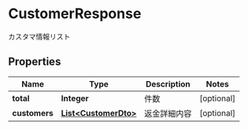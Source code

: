 

# CustomerResponse

カスタマ情報リスト
## Properties

Name | Type | Description | Notes
------------ | ------------- | ------------- | -------------
**total** | **Integer** | 件数 |  [optional]
**customers** | [**List&lt;CustomerDto&gt;**](CustomerDto.md) | 返金詳細内容 |  [optional]



